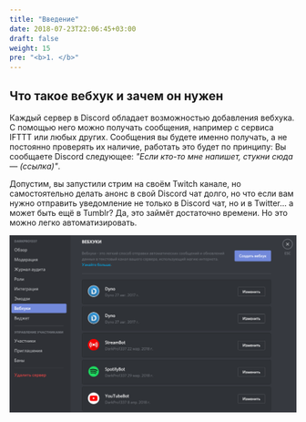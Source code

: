 ```yaml
---
title: "Введение"
date: 2018-07-23T22:06:45+03:00
draft: false
weight: 15
pre: "<b>1. </b>"
---
```

## Что такое вебхук и зачем он нужен

Каждый сервер в Discord обладает возможностью добавления вебхука. С помощью него можно получать сообщения, например с сервиса IFTTT или любых других. Сообщения вы будете именно получать, а не постоянно проверять их наличие, работать это будет по принципу: Вы сообщаете Discord следующее: _"Если кто-то мне напишет, стукни сюда — \(ссылка\)"_.

Допустим, вы запустили стрим на своём Twitch канале, но самостоятельно делать анонс в свой Discord чат долго, но что если вам нужно отправить уведомление не только в Discord чат, но и в Twitter... а может быть ещё в Tumblr? Да, это займёт достаточно времени. Но это можно легко автоматизировать.

![Таким образом выглядит менюшка вебхуков](../intro/img/discord-webhook_menu.png?classes=shadow&width=50pc)
